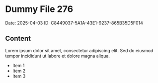 # Dummy File 276

Date: 2025-04-03
ID: C8449037-5A1A-43E1-9237-865B35D5F014

## Content

Lorem ipsum dolor sit amet, consectetur adipiscing elit.
Sed do eiusmod tempor incididunt ut labore et dolore magna aliqua.

* Item 1
* Item 2
* Item 3

